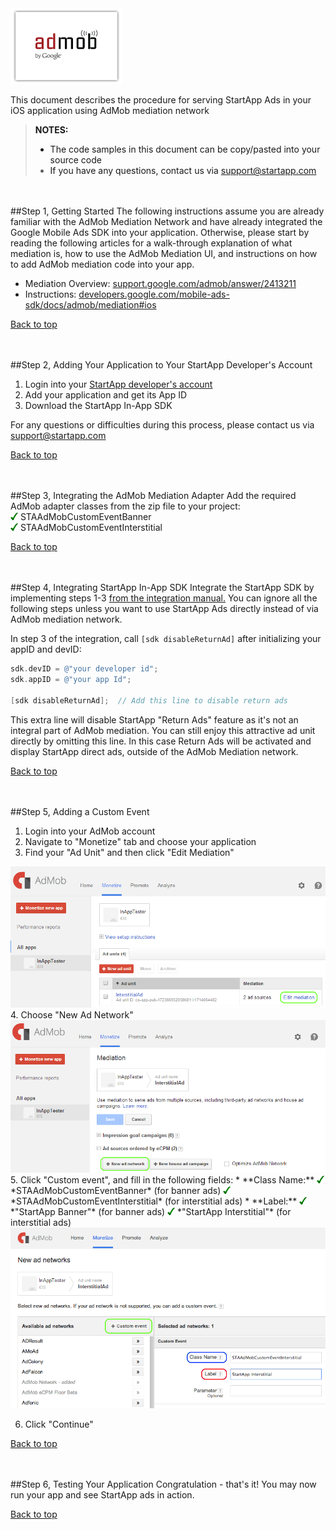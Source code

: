<a name="top" />

<img src="./Admob%20Mediation%20iOS/images/admob_logo.png" />   

This document describes the procedure for serving StartApp Ads in your iOS application using AdMob mediation network

> **NOTES:**
> - The code samples in this document can be copy/pasted into your source code
> - If you have any questions, contact us via [support@startapp.com](mailto:support@startapp.com)


<br></br>
<a name="step1" />
##Step 1, Getting Started
The following instructions assume you are already familiar with the AdMob Mediation Network and have already integrated the Google Mobile Ads SDK into your application. Otherwise, please start by reading the following articles for a walk-through explanation of what mediation is, how to use the AdMob Mediation UI, and instructions on how to add AdMob mediation code into your app.

- Mediation Overview: <a href="https://support.google.com/admob/answer/2413211" target="_blank">support.google.com/admob/answer/2413211</a>
- Instructions: <a href="https://developers.google.com/mobile-ads-sdk/docs/admob/mediation#ios" target="_blank">developers.google.com/mobile-ads-sdk/docs/admob/mediation#ios</a>

[Back to top](#top)

<br></br>
<a name="step2" />
##Step 2, Adding Your Application to Your StartApp Developer's Account
1. Login into your <a href="https://developers.startapp.com/General/Login.aspx" target="_blank">StartApp developer's account</a>
2. Add your application and get its App ID
3. Download the StartApp In-App SDK

For any questions or difficulties during this process, please contact us via [support@startapp.com](mailto:support@startapp.com)

[Back to top](#top)

<br></br>
<a name="step3" />
##Step 3, Integrating the AdMob Mediation Adapter
Add the required AdMob adapter classes from the zip file to your project:  
<img src="./Admob%20Mediation%20iOS/images/V.png" width="12px" />  STAAdMobCustomEventBanner   
<img src="./Admob%20Mediation%20iOS/images/V.png" width="12px" />  STAAdMobCustomEventInterstitial  

[Back to top](#top)

<br></br>
<a name="step4" />
##Step 4, Integrating StartApp In-App SDK
Integrate the StartApp SDK by implementing steps 1-3 <a href="https://github.com/StartApp-SDK/Documentation/wiki/iOS-InApp-Documentation" target="_blank">from the integration manual.</a> 
You can ignore all the following steps unless you want to use StartApp Ads directly instead of via AdMob mediation network.

In step 3 of the integration, call ``[sdk disableReturnAd]`` after initializing your appID and devID:
```objectivec
sdk.devID = @"your developer id";
sdk.appID = @"your app Id";

[sdk disableReturnAd];  // Add this line to disable return ads
```
This extra line will disable StartApp "Return Ads" feature as it's not an integral part of AdMob mediation. You can still enjoy this attractive ad unit directly by omitting this line. In this case Return Ads will be activated and display StartApp direct ads, outside of the AdMob Mediation network. 

[Back to top](#top)

<br></br>
<a name="step5" />
##Step 5, Adding a Custom Event

1. Login into your AdMob account
2. Navigate to "Monetize" tab and choose your application
3. Find your "Ad Unit" and then click "Edit Mediation"  
<img src="./Admob%20Mediation%20iOS/images/admob-edit-mediation.png" />   
4. Choose "New Ad Network" 
<img src="./Admob%20Mediation%20iOS/images/admob-add-ad-network.png" />  
5. Click "Custom event", and fill in the following fields:  
  *  **Class Name:**  
  <img src="./iOS/images/V.png" width="12px" />  *STAAdMobCustomEventBanner* (for banner ads)  
  <img src="./iOS/images/V.png" width="12px" />  *STAAdMobCustomEventInterstitial* (for interstitial ads)  
  *  **Label:**    
  <img src="./iOS/images/V.png" width="12px" />  *"StartApp Banner"*  (for banner ads)  
  <img src="./iOS/images/V.png" width="12px" />  *"StartApp Interstitial"*  (for interstitial ads)  

  <img src="./Admob%20Mediation%20iOS/images/admob-add-custom-event.png" />  

6. Click "Continue"

[Back to top](#top)

<br></br>
<a name="step6" />
##Step 6, Testing Your Application
Congratulation - that's it! You may now run your app and see StartApp ads in action.  

[Back to top](#top)